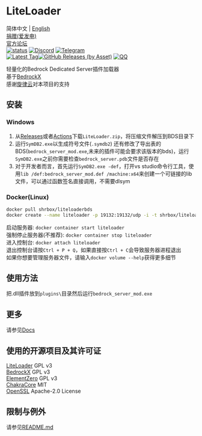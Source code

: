 # LiteLoader
简体中文 | [English](README.md)   
[捐赠(爱发电)](https://afdian.net/@liteldev)  
[官方论坛](https://forum.litebds.com/)  
<a href="https://github.com/LiteLDev/LiteLoader/actions">![status](https://img.shields.io/github/workflow/status/LiteLDev/LiteLoader/Build%20LiteLoader?style=for-the-badge)</a>
<a href="https://discord.gg/27KTrxHc9t">![Discord](https://img.shields.io/discord/849252980430864384?style=for-the-badge)</a>
<a href="https://t.me/liteloader">![Telegram](https://img.shields.io/badge/telegram-LiteLoader-%232CA5E0?style=for-the-badge&logo=Telegram)</a><br>
<a href="https://github.com/LiteLDev/LiteLoader/releases/latest">![Latest Tag](https://img.shields.io/github/v/tag/LiteLDev/LiteLoader?label=LATEST%20TAG&style=for-the-badge)![GitHub Releases (by Asset)](https://img.shields.io/github/downloads/LiteLDev/LiteLoader/latest/total?style=for-the-badge)</a>
<a href="https://jq.qq.com/?_wv=1027&k=78uA5xfp">![QQ](https://img.shields.io/badge/QQ-LiteLoader-%2F05028?style=for-the-badge)</a><br>

轻量化的Bedrock Dedicated Server插件加载器  
基于[BedrockX](https://github.com/Sysca11/BedrockX)  
感谢[旋律云](https://www.rhymc.com/)对本项目的支持

## 安装
### Windows
1. 从[Releases](https://github.com/LiteLDev/LiteLoader/releases)或者[Actions](https://github.com/LiteLDev/LiteLoader/actions)下载`LiteLoader.zip`，将压缩文件解压到BDS目录下  
2. 运行`SymDB2.exe`以生成符号文件(`.symdb2`) 还有修改了导出表的BDS(`bedrock_server_mod.exe`,未来的插件可能会要求该版本的bds)，运行`SymDB2.exe`之前你需要检查`bedrock_server.pdb`文件是否存在  
3. 对于开发者而言，首先运行`SymDB2.exe -def`，打开vs studio命令行工具，使用`lib /def:bedrock_server_mod.def /machine:x64`来创建一个可链接的lib文件，可以通过函数签名直接调用，不需要dlsym

### Docker(Linux)
```bash
docker pull shrbox/liteloaderbds
docker create --name liteloader -p 19132:19132/udp -i -t shrbox/liteloaderbds
```
启动服务器: `docker container start liteloader`  
强制停止服务器(不推荐): `docker container stop liteloader`  
进入控制台: `docker attach liteloader`  
退出控制台请按`Ctrl + P + Q`，如果直接按`Ctrl + C`会导致服务器进程退出  
如果你想要管理服务器文件，请输入`docker volume --help`获得更多细节

## 使用方法
把.dll插件放到`plugins\`目录然后运行`bedrock_server_mod.exe`  

## 更多
请参见[Docs](https://docs.litetitle.com/)

## 使用的开源项目及其许可证
[LiteLoader](https://github.com/LiteLDev/LiteLoader) GPL v3  
[BedrockX](https://github.com/Sysca11/BedrockX) GPL v3  
[ElementZero](https://github.com/Element-0/ElementZero) GPL v3  
[ChakraCore](https://github.com/chakra-core/ChakraCore) MIT  
[OpenSSL](https://github.com/openssl/openssl) Apache-2.0 License

## 限制与例外
请参见[README.md](README.md)
